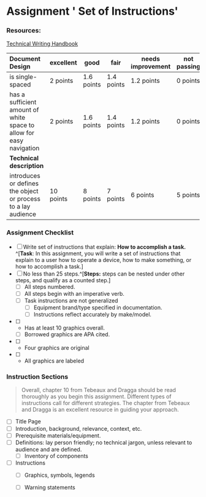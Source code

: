 # Assignment  ' Set of Instructions' 

### Resources: 

[Technical Writing Handbook](https://www.dozuki.com/tech_writing/chapter-a)

|Document Design|	excellent |good |fair| needs improvement| not passing
|:--|--|--|--|--|--|
|is single-spaced|2 points|1.6 points|1.4 points|1.2 points|0 points|/ 2|
|has a sufficient amount of white space to allow for easy navigation|2 points|1.6 points|1.4 points|1.2 points|0 points|/ 2|
**Technical description**	||||||
|introduces or defines the object or process to a lay audience|10 points|8 points|7 points|6 points|5 points|/ 10|


### Assignment Checklist
- [ ] Write set of instructions that explain: **How to accomplish a task.** ^[**Task**: In this assignment, you will write a set of instructions that explain to a user how to operate a device, how to make something, or how to accomplish a task.] 
- [ ] No less than 25 steps.^[**Steps:** steps can be nested under other steps, and qualify as a counted step.]
	- [ ] All steps numbered.
	- [ ] All steps begin with an imperative verb.
	- [ ] Task instructions are not generalized
		- [ ] Equipment brand/type specified in documentation.
		- [ ] Instructions reflect accurately by make/model.
- [ ] 	-	Has at least 10 graphics overall.
	- [ ]  Borrowed graphics are APA cited.
- [ ] 	-	Four graphics are original
- [ ] 	- All graphics are labeled

### Instruction Sections
>Overall, chapter 10 from Tebeaux and Dragga should be read thoroughly as you begin this
assignment. Different types of instructions call for different strategies. The chapter from
Tebeaux and Dragga is an excellent resource in guiding your approach.

- [ ] Title Page
- [ ] Introduction, background, relevance, context, etc.
- [ ] Prerequisite materials/equipment.
- [ ] Definitions:  lay person friendly;  no technical jargon, unless relevant to audience and are defined.
	- [ ] Inventory of components 
- [ ] Instructions
	- [ ] Graphics, symbols, legends
	- [ ] Warning statements





<!--stackedit_data:
eyJoaXN0b3J5IjpbMjA2NTgyODYyOCwxODE3MDkzMzk5LDczND
k2NTA1OCwtMTcxOTI3MzYzOF19
-->